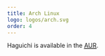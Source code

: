 ```yaml
---
title: Arch Linux
logo: logos/arch.svg
order: 4
---
```

Haguichi is available in the <abbr title="Arch User Repository"><a href="https://aur.archlinux.org/packages/haguichi/" target="_blank">AUR</a></abbr>.
